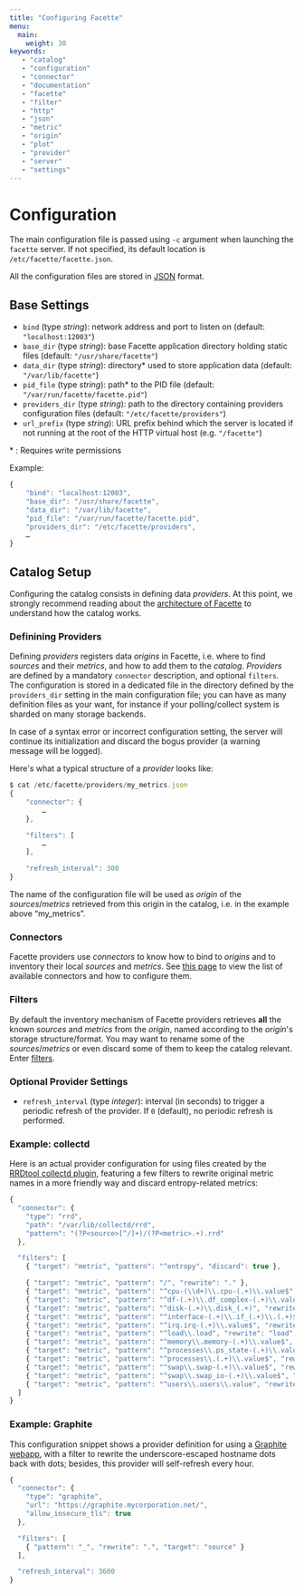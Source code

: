 ```yaml
---
title: "Configuring Facette"
menu:
  main:
    weight: 30
keywords:
   - "catalog"
   - "configuration"
   - "connector"
   - "documentation"
   - "facette"
   - "filter"
   - "http"
   - "json"
   - "metric"
   - "origin"
   - "plot"
   - "provider"
   - "server"
   - "settings"
---
```


# Configuration

The main configuration file is passed using `-c` argument when launching the `facette` server. If not specified, its
default location is `/etc/facette/facette.json`.

<span class="fa fa-info-circle"></span> All the configuration files are stored in [JSON][0] format.

## Base Settings

 * `bind` (type _string_): network address and port to listen on (default: `"localhost:12003"`)
 * `base_dir` (type _string_): base Facette application directory holding static files (default: `"/usr/share/facette"`)
 * `data_dir` (type _string_): directory* used to store application data (default: `"/var/lib/facette"`)
 * `pid_file` (type _string_): path* to the PID file (default: `"/var/run/facette/facette.pid"`)
 * `providers_dir` (type _string_): path to the directory containing providers configuration files
   (default: `"/etc/facette/providers"`)
 * `url_prefix` (type _string_): URL prefix behind which the server is located if not running at the root of the HTTP
   virtual host (e.g. `"/facette"`)

<span class="fa fa-warning"></span> * : Requires write permissions

Example:

```javascript
{
    "bind": "localhost:12003",
    "base_dir": "/usr/share/facette",
    "data_dir": "/var/lib/facette",
    "pid_file": "/var/run/facette/facette.pid",
    "providers_dir": "/etc/facette/providers",
    …
}
```

## Catalog Setup

Configuring the catalog consists in defining data *providers*. At this point, we strongly recommend reading about the
[architecture of Facette][3] to understand how the catalog works.

### Definining Providers

Defining *providers* registers data *origins* in Facette, i.e. where to find *sources* and their *metrics*, and how
to add them to the *catalog*. *Providers* are defined by a mandatory `connector` description, and optional `filters`.
The configuration is stored in a dedicated file in the directory defined by the `providers_dir` setting in the main
configuration file; you can have as many definition files as your want, for instance if your polling/collect system is
sharded on many storage backends.

<span class="fa fa-warning"></span> In case of a syntax error or incorrect configuration setting, the server will
continue its initialization and discard the bogus provider (a warning message will be logged).

Here's what a typical structure of a *provider* looks like:

```javascript
$ cat /etc/facette/providers/my_metrics.json
{
	"connector": {
		…
	},

	"filters": [
		…
	],

	"refresh_interval": 300
}

```
<span class="fa fa-info-circle"></span> The name of the configuration file will be used as *origin* of the
*sources*/*metrics* retrieved from this origin in the catalog, i.e. in the example above “my_metrics”.

### Connectors

Facette providers use *connectors* to know how to bind to *origins* and to inventory their local *sources* and
*metrics*. See [this page][1] to view the list of available connectors and how to configure them.

### Filters

By default the inventory mechanism of Facette providers retrieves **all** the known *sources* and *metrics* from the
*origin*, named according to the *origin*'s storage structure/format. You may want to rename some of the
*sources*/*metrics* or even discard some of them to keep the catalog relevant. Enter [filters][2].

### Optional Provider Settings

 * `refresh_interval` (type _integer_): interval (in seconds) to trigger a periodic refresh of the provider. If `0`
(default), no periodic refresh is performed.

### Example: collectd

Here is an actual provider configuration for using files created by the [RRDtool collectd plugin][4], featuring a few
filters to rewrite original metric names in a more friendly way and discard entropy-related metrics:

```javascript
{
  "connector": {
    "type": "rrd",
    "path": "/var/lib/collectd/rrd",
    "pattern": "(?P<source>[^/]+)/(?P<metric>.+).rrd"
  },

  "filters": [
    { "target": "metric", "pattern": "^entropy", "discard": true },

    { "target": "metric", "pattern": "/", "rewrite": "." },
    { "target": "metric", "pattern": "^cpu-(\\d+)\\.cpu-(.+)\\.value$", "rewrite": "cpu.$1.$2" },
    { "target": "metric", "pattern": "^df-(.+)\\.df_complex-(.+)\\.value", "rewrite": "df.$1.$2" },
    { "target": "metric", "pattern": "^disk-(.+)\\.disk_(.+)", "rewrite": "disk.$1.$2" },
    { "target": "metric", "pattern": "^interface-(.+)\\.if_(.+)\\.(.+)$", "rewrite": "net.$1.$2.$3" },
    { "target": "metric", "pattern": "^irq.irq-(.+)\\.value$", "rewrite": "irq.$1" },
    { "target": "metric", "pattern": "^load\\.load", "rewrite": "load" },
    { "target": "metric", "pattern": "^memory\\.memory-(.+)\\.value$", "rewrite": "memory.$1" },
    { "target": "metric", "pattern": "^processes\\.ps_state-(.+)\\.value$", "rewrite": "proc.state.$1" },
    { "target": "metric", "pattern": "^processes\\.(.+)\\.value$", "rewrite": "proc.$1" },
    { "target": "metric", "pattern": "^swap\\.swap-(.+)\\.value$", "rewrite": "swap.$1" },
    { "target": "metric", "pattern": "^swap\\.swap_io-(.+)\\.value$", "rewrite": "swap.io.$1" },
    { "target": "metric", "pattern": "^users\\.users\\.value", "rewrite": "users.count" }
  ]
}
```

### Example: Graphite

This configuration snippet shows a provider definition for using a [Graphite webapp][5], with a filter to rewrite the
underscore-escaped hostname dots back with dots; besides, this provider will self-refresh every hour.

```javascript
{
  "connector": {
    "type": "graphite",
    "url": "https://graphite.mycorporation.net/",
    "allow_insecure_tls": true
  },

  "filters": [
    { "pattern": "_", "rewrite": ".", "target": "source" }
  ],

  "refresh_interval": 3600
}
```

[0]: http://www.ietf.org/rfc/rfc4627.txt
[1]: /configuration/connectors/
[2]: /configuration/filters/
[3]: /architecture/
[4]: http://collectd.org/documentation/manpages/collectd.conf.5.shtml#plugin_rrdtool
[5]: http://graphite.readthedocs.org/
